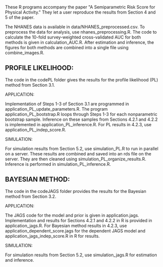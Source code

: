 These R programs accompany the paper "A Semiparametric Risk Score for Physical Activity." They let a user reproduce the results from Section 4 and 5 of the paper.

The NHANES data is available in data/NHANES_preprocessed.csv. To preprocess the data for analysis, use nhanes_preprocessing.R. The code to calculate the 10-fold survey-weighted cross-validated AUC for both methods is given in calculation_AUC.R. After estimation and inference, the figures for both methods are combined into a single file using combine_images.R.


PROFILE LIKELIHOOD:
--------------------------------------------------------------------------------------------------------
The code in the codePL folder gives the results for the profile likelihood (PL) method from Section 3.1. 

APPLICATION:

Implementation of Steps 1-3 of Section 3.1 are programmed in application_PL_update_parameters.R. The program application_PL_bootstrap.R loops through Steps 1-3 for each nonparametric bootstrap sample. Inference on these samples from Sections 4.2.1 and 4.2.2 is implemented in application_PL_inference.R. For PL results in 4.2.3, use application_PL_indep_score.R. 

SIMULATION:

For simulation results from Section 5.2, use simulation_PL.R to run in parallel on a server. These results are combined and saved into an rds file on the server. They are then cleaned using simulation_PL_organize_results.R. Inference is performed in simulation_PL_inference.R.


BAYESIAN METHOD:
----------------------------------------------------------------------------------------------
The code in the codeJAGS folder provides the results for the Bayesian method from Section 3.2. 

APPLICATION:

The JAGS code for the model and prior is given in application.jags. Implementation and results for Sections 4.2.1 and 4.2.2 in R is provided in application_jags.R. For Bayesian method results in 4.2.3, use application_dependent_score.jags for the dependent JAGS model and application_jags_indep_score.R in R for results.

SIMULATION:

For simulation results from Section 5.2, use simulation_jags.R for estimation and inference. 


